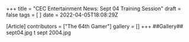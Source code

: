 +++
title = "CEC Entertainment News: Sept 04 Training Session"
draft = false
tags = [ ]
date = 2022-04-05T18:08:29Z

[Article]
contributors = ["The 64th Gamer"]
gallery = []
+++
##Gallery##
<gallery>
sept04.jpg
t sept 2004.jpg
</gallery>